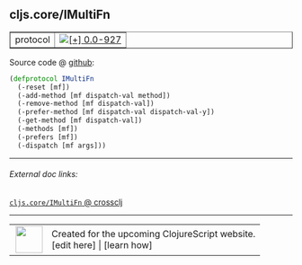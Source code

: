 ## cljs.core/IMultiFn



 <table border="1">
<tr>
<td>protocol</td>
<td><a href="https://github.com/cljsinfo/cljs-api-docs/tree/0.0-927"><img valign="middle" alt="[+] 0.0-927" title="Added in 0.0-927" src="https://img.shields.io/badge/+-0.0--927-lightgrey.svg"></a> </td>
</tr>
</table>









Source code @ [github](https://github.com/clojure/clojurescript/blob/r1896/src/cljs/cljs/core.cljs#L7335-L7343):

```clj
(defprotocol IMultiFn
  (-reset [mf])
  (-add-method [mf dispatch-val method])
  (-remove-method [mf dispatch-val])
  (-prefer-method [mf dispatch-val dispatch-val-y])
  (-get-method [mf dispatch-val])
  (-methods [mf])
  (-prefers [mf])
  (-dispatch [mf args]))
```

<!--
Repo - tag - source tree - lines:

 <pre>
clojurescript @ r1896
└── src
    └── cljs
        └── cljs
            └── <ins>[core.cljs:7335-7343](https://github.com/clojure/clojurescript/blob/r1896/src/cljs/cljs/core.cljs#L7335-L7343)</ins>
</pre>

-->

---



###### External doc links:

[`cljs.core/IMultiFn` @ crossclj](http://crossclj.info/fun/cljs.core.cljs/IMultiFn.html)<br>

---

 <table>
<tr><td>
<img valign="middle" align="right" width="48px" src="http://i.imgur.com/Hi20huC.png">
</td><td>
Created for the upcoming ClojureScript website.<br>
[edit here] | [learn how]
</td></tr></table>

[edit here]:https://github.com/cljsinfo/cljs-api-docs/blob/master/cljsdoc/cljs.core_IMultiFn.cljsdoc
[learn how]:https://github.com/cljsinfo/cljs-api-docs/wiki/cljsdoc-files

<!--

This information was too distracting to show to readers, but I'll leave it
commented here since it is helpful to:

- pretty-print the data used to generate this document
- and show how to retrieve that data



The API data for this symbol:

```clj
{:ns "cljs.core",
 :name "IMultiFn",
 :type "protocol",
 :full-name-encode "cljs.core_IMultiFn",
 :source {:code "(defprotocol IMultiFn\n  (-reset [mf])\n  (-add-method [mf dispatch-val method])\n  (-remove-method [mf dispatch-val])\n  (-prefer-method [mf dispatch-val dispatch-val-y])\n  (-get-method [mf dispatch-val])\n  (-methods [mf])\n  (-prefers [mf])\n  (-dispatch [mf args]))",
          :title "Source code",
          :repo "clojurescript",
          :tag "r1896",
          :filename "src/cljs/cljs/core.cljs",
          :lines [7335 7343]},
 :methods [{:name "-reset", :signature ["[mf]"], :docstring nil}
           {:name "-add-method",
            :signature ["[mf dispatch-val method]"],
            :docstring nil}
           {:name "-remove-method",
            :signature ["[mf dispatch-val]"],
            :docstring nil}
           {:name "-prefer-method",
            :signature ["[mf dispatch-val dispatch-val-y]"],
            :docstring nil}
           {:name "-get-method",
            :signature ["[mf dispatch-val]"],
            :docstring nil}
           {:name "-methods", :signature ["[mf]"], :docstring nil}
           {:name "-prefers", :signature ["[mf]"], :docstring nil}
           {:name "-dispatch",
            :signature ["[mf args]"],
            :docstring nil}],
 :full-name "cljs.core/IMultiFn",
 :history [["+" "0.0-927"]]}

```

Retrieve the API data for this symbol:

```clj
;; from Clojure REPL
(require '[clojure.edn :as edn])
(-> (slurp "https://raw.githubusercontent.com/cljsinfo/cljs-api-docs/catalog/cljs-api.edn")
    (edn/read-string)
    (get-in [:symbols "cljs.core/IMultiFn"]))
```

-->
